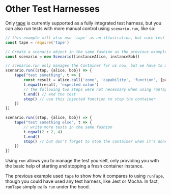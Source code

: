 # Other Test Harnesses

Only [tape](https://github.com/substack/tape) is currently supported as a fully integrated test harness, but you can also run tests with more manual control using `scenario.run`, like so:

```javascript
// this example will also use `tape` as an illustration, but each test harness would have its own particular way
const tape = require('tape')

// Create a scenario object in the same fashion as the previous example
const scenario = new Scenario([instanceAlice, instanceBob])

// scenario.run only manages the Container for us now, but we have to manage the test itself
scenario.run((stop, {alice, bob}) => {
    tape("test something", t => {
        const result = alice.call('zome', 'capability', 'function', {params: 'go here'})
        t.equal(result, 'expected value')
        // the following two steps were not necessary when using runTape:
        t.end() // end the test
        stop() // use this injected function to stop the container
    })
})

scenario.run((stop, {alice, bob}) => {
    tape("test something else", t => {
        // write more tests in the same fashion
        t.equal(2 + 2, 4)
        t.end()
        stop() // but don't forget to stop the container when it's done!
    })
})
```

Using `run` allows you to manage the test yourself, only providing you with the basic help of starting and stopping a fresh container instance. 

The previous example used `tape` to show how it compares to using `runTape`, though you could have used any test harness, like Jest or Mocha. In fact, `runTape` simply calls `run` under the hood.
